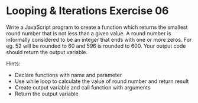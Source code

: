 # Looping & Iterations Exercise 06

 Write a JavaScript program to create a function which returns the smallest round number 
 that is not less than a given value. A round number is informally considered to be an integer that ends
  with one or more zeros. For eg. 52 will be rounded to 60 and 596 is rounded to 600. 
  Your output code should return the output variable.

Hints:

- Declare functions with name and parameter
- Use while loop to calculate the value of round number and return result
- Create output variable and call function with arguments
- Return the output variable
